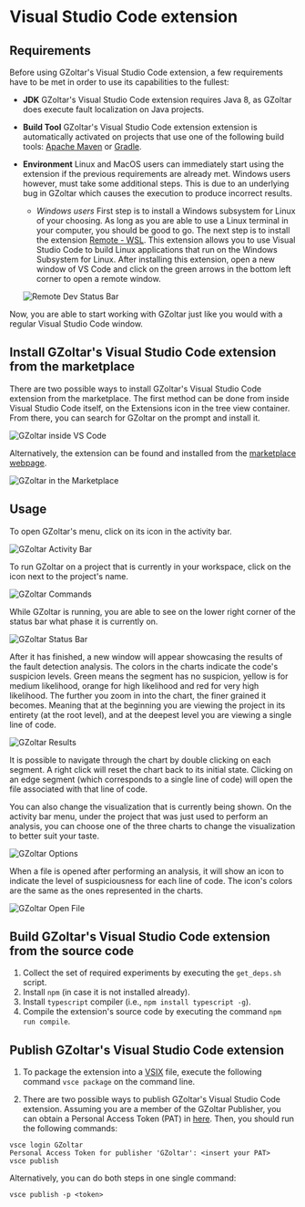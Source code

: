 # Visual Studio Code extension

## Requirements

Before using GZoltar's Visual Studio Code extension, a few requirements have to
be met in order to use its capabilities to the fullest:

- **JDK**  GZoltar's Visual Studio Code extension requires Java 8, as GZoltar
  does execute fault localization on Java projects.

- **Build Tool**  GZoltar's Visual Studio Code extension extension is
  automatically activated on projects that use one of the following build tools:
  [Apache Maven](https://maven.apache.org) or [Gradle](https://gradle.org).

- **Environment**  Linux and MacOS users can immediately start using the
  extension if the previous requirements are already met.  Windows users
  however, must take some additional steps.  This is due to an underlying bug in
  GZoltar which causes the execution to produce incorrect results.

  - *Windows users*  First step is to install a Windows subsystem for Linux of
  your choosing.  As long as you are able to use a Linux terminal in your
  computer, you should be good to go.  The next step is to install the extension
  [Remote - WSL](https://marketplace.visualstudio.com/items?itemName=ms-vscode-remote.remote-wsl).
  This extension allows you to use Visual Studio Code to build Linux
  applications that run on the Windows Subsystem for Linux.  After installing
  this extension, open a new window of VS Code and click on the green arrows in
  the bottom left corner to open a remote window.

  ![Remote Dev Status Bar](resources/docs/remote-dev-status-bar.png)

Now, you are able to start working with GZoltar just like you would with a
regular Visual Studio Code window.

## Install GZoltar's Visual Studio Code extension from the marketplace

There are two possible ways to install GZoltar's Visual Studio Code extension
from the marketplace.  The first method can be done from inside Visual Studio
Code itself, on the Extensions icon in the tree view container.  From there, you
can search for GZoltar on the prompt and install it.

![GZoltar inside VS Code](resources/docs/gzcode.png)

Alternatively, the extension can be found and installed from the
[marketplace webpage](https://marketplace.visualstudio.com/items?itemName=GZoltar.vscode-gzoltar).

![GZoltar in the Marketplace](resources/docs/gzmarket.png)

## Usage

To open GZoltar's menu, click on its icon in the activity bar.

![GZoltar Activity Bar](resources/docs/barui.png)

To run GZoltar on a project that is currently in your workspace, click on the
icon next to the project's name.

![GZoltar Commands](resources/docs/gcmds.png)

While GZoltar is running, you are able to see on the lower right corner of the
status bar what phase it is currently on.

![GZoltar Status Bar](resources/docs/statusbar.png)

After it has finished, a new window will appear showcasing the results of the
fault detection analysis.  The colors in the charts indicate the code's
suspicion levels.  Green means the segment has no suspicion, yellow is for
medium likelihood, orange for high likelihood and red for very high likelihood.
The further you zoom in into the chart, the finer grained it becomes.  Meaning
that at the beginning you are viewing the project in its entirety (at the root
level), and at the deepest level you are viewing a single line of code.

![GZoltar Results](resources/docs/result.png)

It is possible to navigate through the chart by double clicking on each segment.
A right click will reset the chart back to its initial state.  Clicking on an
edge segment (which corresponds to a single line of code) will open the file
associated with that line of code.

You can also change the visualization that is currently being shown.  On the
activity bar menu, under the project that was just used to perform an analysis,
you can choose one of the three charts to change the visualization to better
suit your taste.

![GZoltar Options](resources/docs/options.png)

When a file is opened after performing an analysis, it will show an icon to
indicate the level of suspiciousness for each line of code.  The icon's colors
are the same as the ones represented in the charts.

![GZoltar Open File](resources/docs/openfile.png)

## Build GZoltar's Visual Studio Code extension from the source code

1. Collect the set of required experiments by executing the `get_deps.sh` script.
2. Install `npm` (in case it is not installed already).
3. Install `typescript` compiler (i.e., `npm install typescript -g`).
4. Compile the extension's source code by executing the command `npm run compile`.

## Publish GZoltar's Visual Studio Code extension

1. To package the extension into a [VSIX](https://docs.microsoft.com/en-us/visualstudio/extensibility/anatomy-of-a-vsix-package)
file, execute the following command `vsce package` on the command line.

2. There are two possible ways to publish GZoltar's Visual Studio Code extension.
Assuming you are a member of the GZoltar Publisher, you can obtain a Personal
Access Token (PAT) in [here](https://dev.azure.com).  Then, you should run the
following commands:

```
vsce login GZoltar
Personal Access Token for publisher 'GZoltar': <insert your PAT>
vsce publish
```

Alternatively, you can do both steps in one single command:

```
vsce publish -p <token>
```
